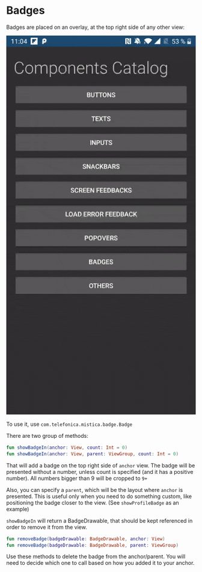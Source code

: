 # Badges

Badges are placed on an overlay, at the top right side of any other view:

<p align="center">
    <img src="../../../../../../../../doc/images/badges/badges.gif">
</p>

To use it, use `com.telefonica.mistica.badge.Badge`

There are two group of methods:

```kotlin
fun showBadgeIn(anchor: View, count: Int = 0)
fun showBadgeIn(anchor: View, parent: ViewGroup, count: Int = 0)
```
That will add a badge on the top right side of `anchor` view. The badge will be presented without a number, unless count is specified (and it has a positive number). All numbers bigger than 9 will be cropped to `9+`

Also, you can specify a `parent`, which will be the layout where `anchor` is presented. This is useful only when you need to do something custom, like positioning the badge closer to the view. (See `showProfileBadge` as an example)

`showBadgeIn` will return a BadgeDrawable, that should be kept referenced in order to remove it from the view.

```kotlin
fun removeBadge(badgeDrawable: BadgeDrawable, anchor: View)
fun removeBadge(badgeDrawable: BadgeDrawable, parent: ViewGroup)
```
Use these methods to delete the badge from the anchor/parent. You will need to decide which one to call based on how you added it to your anchor.
